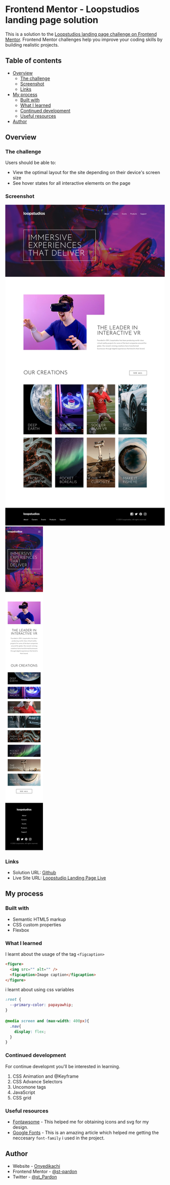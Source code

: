 # Frontend Mentor - Loopstudios landing page solution

This is a solution to the [Loopstudios landing page challenge on Frontend Mentor](https://www.frontendmentor.io/challenges/loopstudios-landing-page-N88J5Onjw). Frontend Mentor challenges help you improve your coding skills by building realistic projects. 

## Table of contents

- [Overview](#overview)
  - [The challenge](#the-challenge)
  - [Screenshot](#screenshot)
  - [Links](#links)
- [My process](#my-process)
  - [Built with](#built-with)
  - [What I learned](#what-i-learned)
  - [Continued development](#continued-development)
  - [Useful resources](#useful-resources)
- [Author](#author)


## Overview

### The challenge

Users should be able to:

- View the optimal layout for the site depending on their device's screen size
- See hover states for all interactive elements on the page

### Screenshot

![](./design/desktop-design.jpg)
![](./design/mobile-design.jpg)


### Links

- Solution URL: [Github](https://your-solution-url.com)
- Live Site URL: [Loopstudio Landing Page Live](https://your-live-site-url.com)

## My process

### Built with

- Semantic HTML5 markup
- CSS custom properties
- Flexbox

### What I learned

I learnt about the usage of the tag `<figcaption>`

```html
<figure>
  <img src="" alt="" />
  <figcaption>Image caption</figcaption>
</figure>
```

i learnt about using css variables
```css
:root {
  --primary-color: papayawhip;
}

@media screen and (max-width: 400px){
  .nav{
    display: flex;
  }
}
```

### Continued development

For continue developmt you'll be interested in learning.

1. CSS Animation and @Keyframe
1. CSS Advance Selectors
1. Uncomone tags
1. JavaScript
1. CSS grid

### Useful resources

- [Fontawsome](https://www.fontawsome.com) - This helped me for obtaining icons and svg for my design.
- [Google Fonts](https://www.fonts.google.com) - This is an amazing article which helped me getting the neccesary `font-family` i used in the project.

## Author

- Website - [Onyedikachi](https://www.st-pardon.netilfy.app)
- Frontend Mentor - [@st-pardon](https://www.frontendmentor.io/profile/st-pardon)
- Twitter - [@st_Pardon](https://www.twitter.com/st_Pardon)

